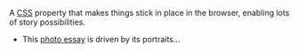 A [CSS](css) property that makes things stick in place in the browser, enabling lots of story possibilities.
- This [photo essay](https://www.nationalgeographic.com/culture/graphics/women-war-conflict-nigeria-peru-iraq-philippines-international-day-of-girl) is driven by its portraits…